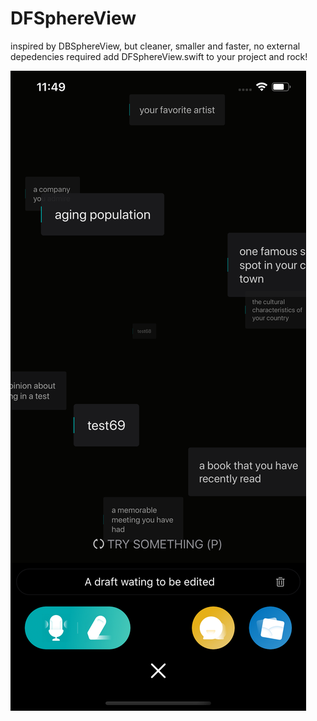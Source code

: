 # DFSphereView
inspired by DBSphereView, but cleaner, smaller and faster, no external depedencies required
add DFSphereView.swift to your project and rock!

![Image of Screenshot](https://github.com/felyfely/DFSphereView/blob/develop/DFSphereView/Simulator%20Screen%20Shot%20-%20iPhone%2011%20Pro%20Max%20-%202020-03-07%20at%2023.49.01.png)

